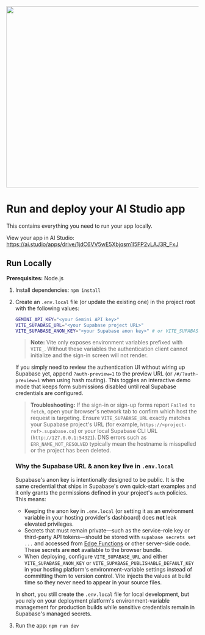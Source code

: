<div align="center">
<img width="1200" height="475" alt="GHBanner" src="https://github.com/user-attachments/assets/0aa67016-6eaf-458a-adb2-6e31a0763ed6" />
</div>

# Run and deploy your AI Studio app

This contains everything you need to run your app locally.

View your app in AI Studio: https://ai.studio/apps/drive/1jdC6VV5wE5Xbjqsm1l5FP2vLAJ3R_FxJ

## Run Locally

**Prerequisites:**  Node.js


1. Install dependencies:
   `npm install`
2. Create an `.env.local` file (or update the existing one) in the project root with the following values:

   ```bash
   GEMINI_API_KEY="<your Gemini API key>"
   VITE_SUPABASE_URL="<your Supabase project URL>"
   VITE_SUPABASE_ANON_KEY="<your Supabase anon key>" # or VITE_SUPABASE_PUBLISHABLE_DEFAULT_KEY
   ```

   > **Note:** Vite only exposes environment variables prefixed with `VITE_`. Without these variables the authentication client cannot initialize and the sign-in screen will not render.

   If you simply need to review the authentication UI without wiring up Supabase yet, append `?auth-preview=1` to the preview URL (or `/#/?auth-preview=1` when using hash routing). This toggles an interactive demo mode that keeps form submissions disabled until real Supabase credentials are configured.

   > **Troubleshooting:** If the sign-in or sign-up forms report `Failed to fetch`, open your browser's network tab to confirm which host the request is targeting. Ensure `VITE_SUPABASE_URL` exactly matches your Supabase project's URL (for example, `https://<project-ref>.supabase.co`) or your local Supabase CLI URL (`http://127.0.0.1:54321`). DNS errors such as `ERR_NAME_NOT_RESOLVED` typically mean the hostname is misspelled or the project has been deleted.

   ### Why the Supabase URL & anon key live in `.env.local`

   Supabase's anon key is intentionally designed to be public. It is the same credential that ships in Supabase's own quick-start examples and it only grants the permissions defined in your project's `auth` policies. This means:

   * Keeping the anon key in `.env.local` (or setting it as an environment variable in your hosting provider's dashboard) does **not** leak elevated privileges.
   * Secrets that must remain private&mdash;such as the service-role key or third-party API tokens&mdash;should be stored with `supabase secrets set ...` and accessed from [Edge Functions](https://supabase.com/docs/guides/functions) or other server-side code. These secrets are **not** available to the browser bundle.
   * When deploying, configure `VITE_SUPABASE_URL` and either `VITE_SUPABASE_ANON_KEY` or `VITE_SUPABASE_PUBLISHABLE_DEFAULT_KEY` in your hosting platform's environment-variable settings instead of committing them to version control. Vite injects the values at build time so they never need to appear in your source files.

   In short, you still create the `.env.local` file for local development, but you rely on your deployment platform's environment-variable management for production builds while sensitive credentials remain in Supabase's managed secrets.

3. Run the app:
   `npm run dev`
